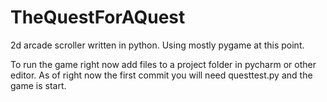 # TheQuestForAQuest
2d arcade scroller written in python. Using mostly pygame at this point.


To run the game right now add files to a project folder in pycharm or other editor. 
As of right now the first commit you will need questtest.py and the game is start.


